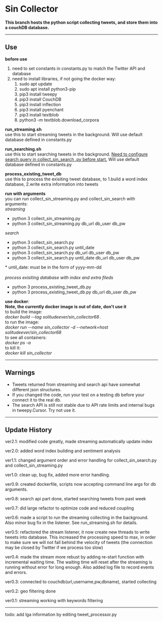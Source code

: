 # Sin Collector

<b>This branch hosts the python script collecting tweets, and store them into a couchDB database.</b>

<hr>
<h2>Use</h2>

<b>before use</b><br>
<ol>
    <li>need to set constants in constants.py to match the Twitter API and database</li>
    <li>need to install libraries, if not going the docker way:
        <ol>
            <li>sudo apt update</li>
            <li>sudo apt install python3-pip</li>
            <li>pip3 install tweepy</li>
            <li>pip3 install CouchDB</li>
            <li>pip3 install inflection</li>
            <li>pip3 install pyenchant</li>
            <li>pip3 install textblob</li>
            <li>python3 -m textblob.download_corpora</li>
        </ol>
    </li>
</ol>

<b>run_streaming.sh</b><br>
use this to start streaming tweets in the background. Will use default database 
defined in constants.py

<b>run_searching.sh</b><br>
use this to start searching tweets in the background. <u>Need to configure 
search query in collect_sin_search .py before start.</u> Will use default database defined in constants.py

<b>process_existing_tweet_db</b><br>
use this to process the exisiting tweet database, to 1.build a word index database, 2.write extra information into tweets

<b>run with arguments</b><br>
you can run collect_sin_streaming.py and collect_sin_search with 
arguments: <br>
<em>streaming</em>
<ul>
    <li>python 3 collect_sin_streaming.py</li>
    <li>python 3 collect_sin_streaming.py db_url db_user db_pw</li>
</ul>
<em>search</em>
<ul>
    <li>python 3 collect_sin_search.py</li>
    <li>python 3 collect_sin_search.py until_date</li>
    <li>python 3 collect_sin_search.py db_url db_user db_pw</li>
    <li>python 3 collect_sin_search.py until_date db_url db_user db_pw</li>
</ul>
* until_date: must be in the form of yyyy-mm-dd<br><br>
<em>process exisiting database with index and extra fileds</em>
<ul>
    <li>python 3 process_existing_tweet_db.py</li>
    <li>python 3 process_existing_tweet_db.py db_url db_user db_pw</li>
</ul>

<b>use docker</b>:<br>
<b>Note, the currently docker image is out of date, don't use it</b><br>
to build the image: <br>
<i>docker build --tag solitudeever/sin_collector68 .</i><br>
to run the image:<br>
<i>docker run --name sin_collector -d --network=host solitudeever/sin_collector68
</i><br>
to see all containers:<br>
<i>docker ps -a</i><br>
to kill it:<br>
<i>docker kill sin_collector</i><br>


<hr>

<h2>Warnings</h2>

<ul>
    <li>Tweets returned from streaming and search api have somewhat different json structures.</li>
    <li>If you changed the code, run your test on a testing db before your connect it to the real db.</li>
    <li>The search API is still not stable due to API rate limits and internal bugs in tweepy.Cursor.
     Try not use it. </li>
</ul>

<hr>

<h2>Update History</h2>

ver2.1: modified code greatly, made streaming automatically update index

ver2.0: added word index building and sentiment analysis 

ver1.1: changed argument order and error handling for collect_sin_search.py and collect_sin_streaming.py

ver1.0: clean up, bug fix, added more error handling.

ver0.9: created dockerfile, scripts now accepting command line args for db 
arguments. 

ver0.8: search api part done, started searching tweets from past week

ver0.7: did large refactor to optimize code and reduced coupling

ver0.6: made a script to run the streaming collecting in the background. Also minor bug fix in 
the listener. See run_streaming.sh for details.

ver0.5: refactored the stream listener, it now create new threads to write tweets into database.
This increased the processing speed to max, in order to make sure we will not fall behind the 
velocity of tweets (the connection may be closed by Twitter if we process too slow)

ver0.4: made the stream more rebust by adding re-start function with incremental waiting time.
The waiting time will reset after the streaming is running without error for long enough. Also
added log file to record events and errors.

ver0.3: connected to couchdb(url,username,pw,dbname), started collecting

ver0.2: geo filtering done

ver0.1: streaming working with keywords filtering

<hr>

todo: add lga information by editing tweet_processor.py
